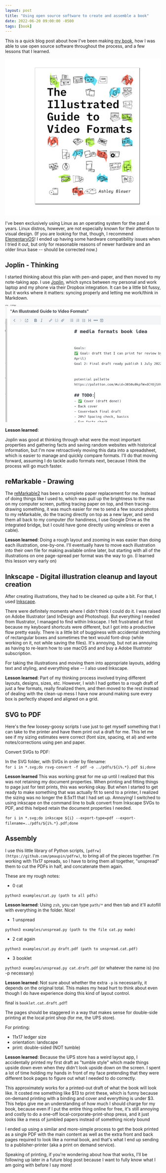 ```yaml
---
layout: post
title: "Using open source software to create and assemble a book"
date: 2022-06-20 09:00:00 -0500
tags: [book]
---
```


This is a quick blog post about how I've been making [my book](https://bits.ashleyblewer.com/blog/2022/05/09/accidentally-making-a-book-video-format-illustrations/), how I was able to use open source software throughout the process, and a few lessons that I learned.


![illustrated guide to video formats book draft cover](/images/book-draft-cover.jpg)

I've been exclusively using Linux as an operating system for the past 4 years. Linux distros, however, are not especially known for their attention to visual design. (If you are looking for that, though, I recommend [ElementaryOS](https://elementary.io/)! I ended up having some hardware compatibility issues when I tried it out, but only for reasonable reasons of newer hardware and an older linux base -- should be corrected now.)


## Joplin - Thinking

I started thinking about this plan with pen-and-paper, and then moved to my note-taking app. I use [Joplin](https://joplinapp.org/), which syncs between my personal and work laptop and my phone via their Dropbox integration. It can be a little bit fussy, but it works where it matters: syncing properly and letting me work/think in Markdown.


![thinking about things with joplin](/images/book-joplin.jpg)


**Lesson learned**: 

Joplin was good at thinking through what were the most important properties and gathering facts and saving random websites with historical information, but I'm now retroactively moving this data into a spreadsheet, which is easier to manage and quickly compare formats. I'll do that moving forward, assuming I do tackle audio formats next, because I think the process will go much faster.

## reMarkable - Drawing

The [reMarkable2](https://github.com/remarkable) has been a complete paper replacement for me. Instead of doing things like I used to, which was pull up the brightness to the max on my computer screen, putting tracing paper on top, and then tracing-drawing something, it was much easier for me to send a few source photos to my reMarkable, do the tracing directly on top as a new layer, and send them all back to my computer (for handiness, I use Google Drive as the integrated bridge, but I could have gone directly using wireless or even a cable).


**Lesson learned**: 
Doing a rough layout and zooming in was easier than doing each illustration, one-by-one. I'll eventually have to move each illustration into their own file for making available online later, but starting with all of the illustrations on one page-spread per format was the way to go. (I learned this lesson very early on)

## Inkscape - Digital illustration cleanup and layout creation

After creating illustrations, they had to be cleaned up quite a bit. For that, I used [Inkscape](https://inkscape.org/).

There were definitely moments where I didn't think I could do it. I was raised on Adobe Illustrator (and InDesign and Photoshop). But everything I needed from Illustrator, I managed to find within Inkscape. I felt frustrated at first because my keyboard shortcuts were different, but I got into a productive flow pretty easily. There is a little bit of bugginess with accidental stretching of rectangular boxes and sometimes the text would font-drop (while working on it, not while saving the files). It's annoying, but not as annoying as having to re-learn how to use macOS and and buy a Adobe Illustrator subscription.

For taking the illustrations and moving them into appropriate layouts, adding text and styling, and everything else -- I also used Inkscape.


**Lesson learned**: 
Part of my thinking process involved trying different layouts, designs, sizes, etc. However, I wish I had gotten to a rough draft of just a few formats, really finalized them, and then moved to the rest instead of dealing with the clean-up mess I have now around making sure every box is perfectly shaped and aligned on a grid.

## SVG to PDF

Here's the few loosey-goosy scripts I use just to get myself something that I can take to the printer and have them print out a draft for me. This let me see if my sizing estimates were correct (font size, spacing, et al) and write notes/corrections using pen and paper.

Convert SVGs to PDF:  

In the SVG folder, with SVGs in order by filename:  
`for i in *.svg;do rsvg-convert -f pdf -o ../pdfs/${i%.*}.pdf $i;done`  

**Lesson learned**
This was working great for me up until I realized that this was not retaining my document properties. When printing and fitting things to page just for test prints, this was working okay. But when I started to get ready to make something that was actually fit to send to a printer, I realized the sizing was no longer the 8.5x11 that I had set up. Annoying! I switched to using inkscape on the command line to bulk convert from Inkscape SVGs to PDF, and this helped retain the document properties I needed.

`for i in *.svg;do inkscape ${i} --export-type=pdf --export-filename=../pdfs/${i%.*}.pdf;done`

## Assembly


I use this little library of Python scripts, `[pdfrw](https://github.com/pmaupin/pdfrw)`, to bring all of the pieces together. I'm working with 11x17 spreads, so I have to bring them all together, "unspread" them to cut the PDFs in half, and concatenate them again. 

These are my rough notes:  

* 0 cat  

`python3 examples/cat.py (path to all pdfs)`


**Lesson learned**: Using `zsh`, you can type `path/*` and then tab and it'll autofill with everything in the folder. Nice!

* 1 unspread  

`python3 examples/unspread.py (path to the file cat.py made)`  

* 2 cat again  

`python3 examples/cat.py draft.pdf (path to unspread.cat.pdf)`   

* 3 booklet

`python3 examples/unspread.py cat.draft.pdf`
(or whatever the name is)
(no -p necessary)


**Lesson learned**: Not sure about whether the extra `-p` is necessarily, it depends on the original total. This makes my head hurt to think about even though I do have experience doing this kind of layout control.

final is `booklet.cat.draft.pdf`!

The pages should be staggered in a way that makes sense for double-side printing at the local print shop (for me, the UPS store).

For printing:
- 11x17 ledger size  
- orientation: landscape  
- print: double-sided (NOT tumble)  


**Lesson learned**: Because the UPS store has a weird layout app, I accidentally printed my first draft as "tumble style" which made things upside down even when they didn't look upside down on the screen. I spent a lot of time holding my hands in front of my face pretending that they were different book pages to figure out what I needed to do correctly.

This approximately works for a printed-out draft of what the book will look like. It costed me something like $13 to print these, which is funny because on-demand printing with a binding and cover and everything is under $3. This helps give me an understanding of how much I should charge for my book, because even if I put the entire thing online for free, it's still annoying and costly to do a one-off local-corporate-print-shop press, and it just looks like a mess of jumbled papers instead of something nicely bound

I ended up using a similar and more-simple process to get the book printed as a single PDF with the main content as well as the extra front and back pages required to look like a normal book, and that's what I end up sending to a publisher-printer (aka a print on demand service).

Speaking of printing, if you're wondering about how that works, I'll be following up later in a future blog post because I want to fully know what I am going with before I say more!
